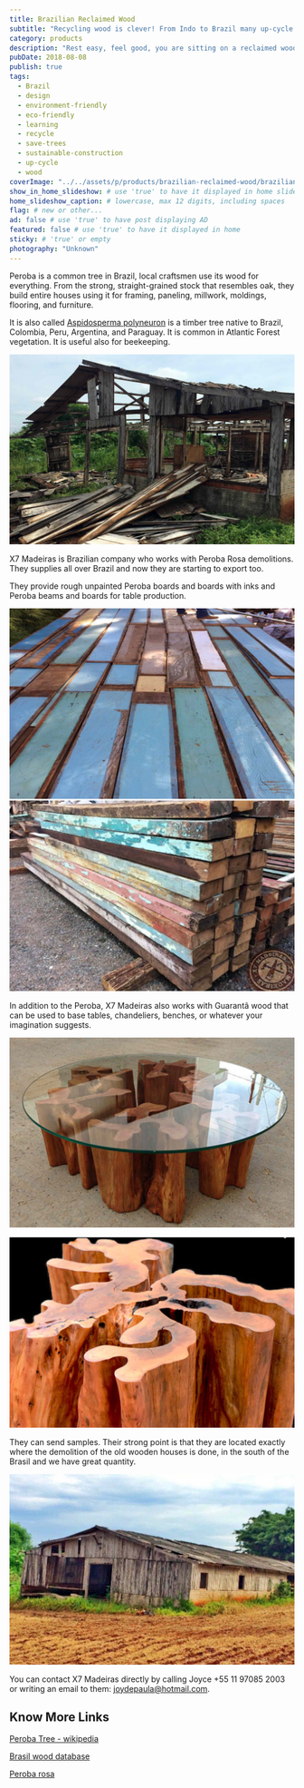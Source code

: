 ```yaml
---
title: Brazilian Reclaimed Wood
subtitle: "Recycling wood is clever! From Indo to Brazil many up-cycle old timber turning it into furniture."
category: products
description: "Rest easy, feel good, you are sitting on a reclaimed wood chair! Recently in Brazil we have seen a big boom in furniture made from reclaimed wood."
pubDate: 2018-08-08
publish: true
tags:
  - Brazil
  - design
  - environment-friendly
  - eco-friendly
  - learning
  - recycle
  - save-trees
  - sustainable-construction
  - up-cycle
  - wood
coverImage: "../../assets/p/products/brazilian-reclaimed-wood/brazilian-reclaimed-wood.jpg"
show_in_home_slideshow: # use 'true' to have it displayed in home slideshow
home_slideshow_caption: # lowercase, max 12 digits, including spaces
flag: # new or other...
ad: false # use 'true' to have post displaying AD
featured: false # use 'true' to have it displayed in home
sticky: # 'true' or empty
photography: "Unknown"
---
```


Peroba is a common tree in Brazil, local craftsmen use its wood for everything. From the strong, straight-grained stock that resembles oak, they build entire houses using it for framing, paneling, millwork, moldings, flooring, and furniture.

It is also called [Aspidosperma polyneuron](https://en.wikipedia.org/wiki/Aspidosperma_polyneuron) is a timber tree native to Brazil, Colombia, Peru, Argentina, and Paraguay. It is common in Atlantic Forest vegetation. It is useful also for beekeeping.

![X7 Woods works in the demolitions field.](../../assets/p/products/brazilian-reclaimed-wood/brazilian-reclaimed-wood-05.jpg)

X7 Madeiras is Brazilian company who works with Peroba Rosa demolitions. They supplies all over Brazil and now they are starting to export too.

They provide rough unpainted Peroba boards and boards with inks and Peroba beams and boards for table production.

![Re-cycled boards](../../assets/p/products/brazilian-reclaimed-wood/brazilian-reclaimed-wood-04.jpg)
![Re-cycled beams](../../assets/p/products/brazilian-reclaimed-wood/brazilian-reclaimed-wood-07.jpg)

In addition to the Peroba, X7 Madeiras also works with Guarantã wood that can be used to base tables, chandeliers, benches, or whatever your imagination suggests.

![Guarantã wood](../../assets/p/products/brazilian-reclaimed-wood/brazilian-reclaimed-wood-02.jpg)

![Guarantã wood](../../assets/p/products/brazilian-reclaimed-wood/brazilian-reclaimed-wood-08.jpg)

They can send samples. Their strong point is that they are located exactly where the demolition of the old wooden houses is done, in the south of the Brasil and we have great quantity.

![They can send samples.](../../assets/p/products/brazilian-reclaimed-wood/brazilian-reclaimed-wood-06.jpg)

You can contact X7 Madeiras directly by calling Joyce +55 11 97085 2003 or writing an email to them: joydepaula@hotmail.com.

## Know More Links

[Peroba Tree - wikipedia](https://en.wikipedia.org/wiki/Aspidosperma_polyneuron)

[Brasil wood database](https://www.wood-database.com/brazilwood/)

[Peroba rosa](https://www.wood-database.com/peroba-rosa/)
